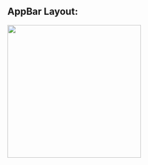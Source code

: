 ## AppBar Layout:
<img src="https://github.com/user-attachments/assets/f8e12290-31c9-4f89-a238-a9816e619954" width="300">
